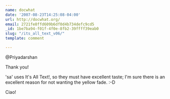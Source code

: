 ```yaml
---
name: docwhat
date: '2007-08-23T14:25:08-04:00'
url: http://docwhat.org/
email: 2721fe8ffd609b6df0d4b734defc9cd5
_id: 1be7ba94-f01f-4f0e-8fb2-39ffff39eab0
slug: "/its_all_text_v06/"
template: comment

---
```


@Priyadarshan

Thank you!

'sa' uses It's All Text!, so they must have excellent taste; I'm sure there is an excellent reason for not wanting the yellow fade. :-D

Ciao!
